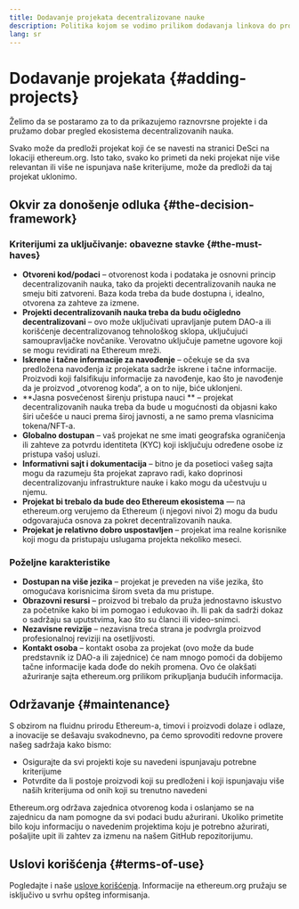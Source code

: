 ```yaml
---
title: Dodavanje projekata decentralizovane nauke
description: Politika kojom se vodimo prilikom dodavanja linkova do projekata na stranici DeSci na lokaciji ethereum.org
lang: sr
---
```


# Dodavanje projekata {#adding-projects}

Želimo da se postaramo za to da prikazujemo raznovrsne projekte i da pružamo dobar pregled ekosistema decentralizovanih nauka.

Svako može da predloži projekat koji će se navesti na stranici DeSci na lokaciji ethereum.org. Isto tako, svako ko primeti da neki projekat nije više relevantan ili više ne ispunjava naše kriterijume, može da predloži da taj projekat uklonimo.

## Okvir za donošenje odluka {#the-decision-framework}

### Kriterijumi za uključivanje: obavezne stavke {#the-must-haves}

- **Otvoreni kod/podaci** – otvorenost koda i podataka je osnovni princip decentralizovanih nauka, tako da projekti decentralizovanih nauka ne smeju biti zatvoreni. Baza koda treba da bude dostupna i, idealno, otvorena za zahteve za izmene.
- **Projekti decentralizovanih nauka treba da budu očigledno decentralizovani** – ovo može uključivati upravljanje putem DAO-a ili korišćenje decentralizovanog tehnološkog sklopa, uključujući samoupravljačke novčanike. Verovatno uključuje pametne ugovore koji se mogu revidirati na Ethereum mreži.
- **Iskrene i tačne informacije za navođenje** – očekuje se da sva predložena navođenja iz projekata sadrže iskrene i tačne informacije. Proizvodi koji falsifikuju informacije za navođenje, kao što je navođenje da je proizvod „otvorenog koda“, a on to nije, biće uklonjeni.
- **Jasna posvećenost širenju pristupa nauci ** – projekat decentralizovanih nauka treba da bude u mogućnosti da objasni kako širi učešće u nauci prema široj javnosti, a ne samo prema vlasnicima tokena/NFT-a.
- **Globalno dostupan** – vaš projekat ne sme imati geografska ograničenja ili zahteve za potvrdu identiteta (KYC) koji isključuju određene osobe iz pristupa vašoj usluzi.
- **Informativni sajt i dokumentacija** – bitno je da posetioci vašeg sajta mogu da razumeju šta projekat zapravo radi, kako doprinosi decentralizovanju infrastrukture nauke i kako mogu da učestvuju u njemu.
- **Projekat bi trebalo da bude deo Ethereum ekosistema** — na ethereum.org verujemo da Ethereum (i njegovi nivoi 2) mogu da budu odgovarajuća osnova za pokret decentralizovanih nauka.
- **Projekat je relativno dobro uspostavljen** – projekat ima realne korisnike koji mogu da pristupaju uslugama projekta nekoliko meseci.

### Poželjne karakteristike

- **Dostupan na više jezika** – projekat je preveden na više jezika, što omogućava korisnicima širom sveta da mu pristupe.
- **Obrazovni resursi** – proizvod bi trebalo da pruža jednostavno iskustvo za početnike kako bi im pomogao i edukovao ih. Ili pak da sadrži dokaz o sadržaju sa uputstvima, kao što su članci ili video-snimci.
- **Nezavisne revizije** – nezavisna treća strana je podvrgla proizvod profesionalnoj reviziji na osetljivosti.
- **Kontakt osoba** – kontakt osoba za projekat (ovo može da bude predstavnik iz DAO-a ili zajednice) će nam mnogo pomoći da dobijemo tačne informacije kada dođe do nekih promena. Ovo će olakšati ažuriranje sajta ethereum.org prilikom prikupljanja budućih informacija.

## Održavanje {#maintenance}

S obzirom na fluidnu prirodu Ethereum-a, timovi i proizvodi dolaze i odlaze, a inovacije se dešavaju svakodnevno, pa ćemo sprovoditi redovne provere našeg sadržaja kako bismo:

- Osigurajte da svi projekti koje su navedeni ispunjavaju potrebne kriterijume
- Potvrdite da li postoje proizvodi koji su predloženi i koji ispunjavaju više naših kriterijuma od onih koji su trenutno navedeni

Ethereum.org održava zajednica otvorenog koda i oslanjamo se na zajednicu da nam pomogne da svi podaci budu ažurirani. Ukoliko primetite bilo koju informaciju o navedenim projektima koju je potrebno ažurirati, pošaljite upit ili zahtev za izmenu na našem GitHub repozitorijumu.

## Uslovi korišćenja {#terms-of-use}

Pogledajte i naše [uslove korišćenja](/terms-of-use/). Informacije na ethereum.org pružaju se isključivo u svrhu opšteg informisanja.
